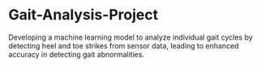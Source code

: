 # Gait-Analysis-Project
Developing a machine learning model to analyze individual gait cycles by detecting heel and toe strikes from sensor data, leading to enhanced accuracy in detecting gait abnormalities.
